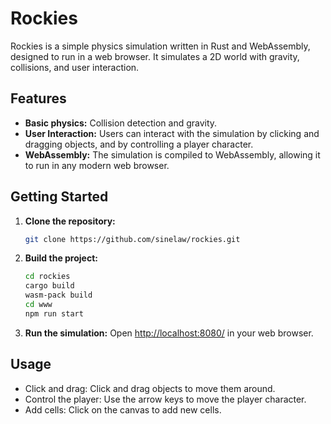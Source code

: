 # Rockies

Rockies is a simple physics simulation written in Rust and WebAssembly, designed to run in a web browser. It simulates a 2D world with gravity, collisions, and user interaction.

## Features

* **Basic physics:** Collision detection and gravity.
* **User Interaction:** Users can interact with the simulation by clicking and dragging objects, and by controlling a player character.
* **WebAssembly:** The simulation is compiled to WebAssembly, allowing it to run in any modern web browser.

## Getting Started

1. **Clone the repository:**

   ```bash
   git clone https://github.com/sinelaw/rockies.git
   ```

2. **Build the project:**

   ```bash
   cd rockies
   cargo build
   wasm-pack build
   cd www
   npm run start 
   ```

3. **Run the simulation:** Open <http://localhost:8080/> in your web browser.

## Usage

* Click and drag: Click and drag objects to move them around.
* Control the player: Use the arrow keys to move the player character.
* Add cells: Click on the canvas to add new cells.
